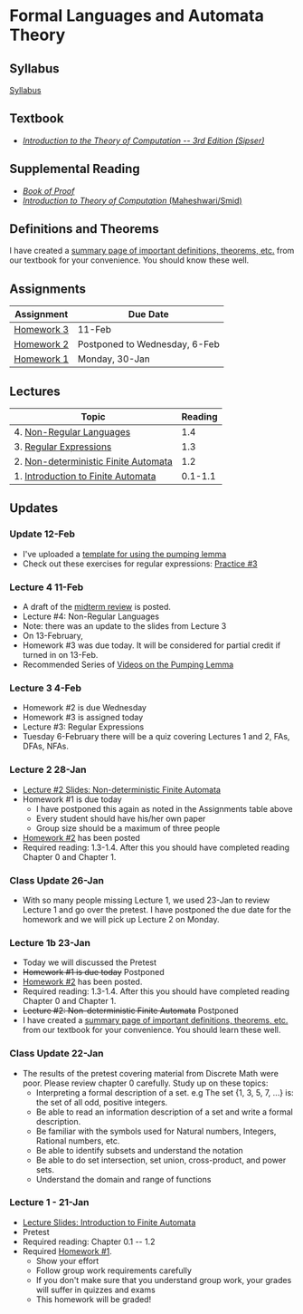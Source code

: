 # Formal Languages and Automata Theory

## Syllabus
[Syllabus](syllabus.md)

## Textbook

* *[Introduction to the Theory of Computation -- 3rd Edition (Sipser)](https://www.amazon.com/Introduction-Theory-Computation-Michael-Sipser/dp/113318779X)*

## Supplemental Reading

* [*Book of Proof*](https://www.people.vcu.edu/~rhammack/BookOfProof/BookOfProof.pdf)
* [*Introduction to Theory of Computation* (Maheshwari/Smid)](http://cglab.ca/~michiel/TheoryOfComputation/TheoryOfComputation.pdf)

## Definitions and Theorems

I have created a [summary page of important definitions, theorems, etc.](definitions_and_theorems.md) from our textbook for your convenience.  You should know these well.

## Assignments

| Assignment                          | Due Date                       |
|-------------------------------------|--------------------------------|
| [Homework 3](homework/homework3.md) | 11-Feb                         |
| [Homework 2](homework/homework2.md) | Postponed to Wednesday, 6-Feb  |
| [Homework 1](homework/homework1.md) | Monday, 30-Jan                 |

## Lectures

| Topic                                                          | Reading |
|----------------------------------------------------------------|--------------------|
| 4. [Non-Regular Languages](lectures/Lecture4.pdf)   | 1.4  |
| 3. [Regular Expressions](lectures/Lecture3.pdf)  |  1.3 |
| 2. [Non-deterministic Finite Automata](lectures/Lecture2.pdf) | 1.2            |
| 1. [Introduction to Finite Automata](lectures/Lecture1.pdf)    | 0.1-1.1              |

## Updates

### Update 12-Feb

* I've uploaded a [template for using the pumping lemma](misc/pumping_lemma)
* Check out these exercises for regular expressions: [Practice #3](lectures/practice3-html)

### Lecture 4 11-Feb

* A draft of the [midterm review](misc/midterm_review) is posted.  
* Lecture #4: Non-Regular Languages
* Note:  there was an update to the slides from Lecture 3
* On 13-February,
* Homework #3 was due today.  It will be considered for partial credit if turned in on 13-Feb.
* Recommended Series of [Videos on the Pumping Lemma](https://www.youtube.com/watch?v=sqkcpQw-78A&index=19&list=PL601FC994BDD963E4)

### Lecture 3 4-Feb

* Homework #2 is due Wednesday
* Homework #3 is assigned today
* Lecture #3: Regular Expressions
* Tuesday 6-February there will be a quiz covering Lectures 1 and 2, FAs, DFAs, NFAs.


### Lecture 2 28-Jan

* [Lecture #2 Slides: Non-deterministic Finite Automata](lectures/Lecture2.pdf)
* Homework #1 is due today
  - I have postponed this again as noted in the Assignments table above
  - Every student should have his/her own paper
  - Group size should be a maximum of three people
* [Homework #2](homework/homework2.md) has been posted
* Required reading: 1.3-1.4.  After this you should have completed reading Chapter 0 and Chapter 1.


### Class Update 26-Jan

* With so many people missing Lecture 1, we used 23-Jan to review Lecture 1 and go over the pretest.  I have postponed the due date for the homework and we will pick up Lecture 2 on Monday.


### Lecture 1b  23-Jan

* Today we will discussed the Pretest
* ~~Homework #1 is due today~~ Postponed
* [Homework #2](homework/homework2.md) has been posted.
* Required reading: 1.3-1.4.  After this you should have completed reading Chapter 0 and Chapter 1.
* ~~Lecture #2: Non-deterministic Finite Automata~~ Postponed
* I have created a [summary page of important definitions, theorems, etc.](definitions_and_theorems.md) from our textbook for your convenience.  You should learn these well.



### Class Update 22-Jan

* The results of the pretest covering material from Discrete Math were poor.  Please review chapter 0 carefully.  Study up on these topics:
  * Interpreting a formal description of a set. e.g The set {1, 3, 5, 7, ...} is: the set of all odd, positive integers.
  * Be able to read an information description of a set and write a formal description.
  * Be familiar with the symbols used for Natural numbers, Integers, Rational numbers, etc.
  * Be able to identify subsets and understand the notation
  * Be able to do set intersection, set union, cross-product, and power sets.
  * Understand the domain and range of functions

### Lecture 1 - 21-Jan

* [Lecture Slides: Introduction to Finite Automata](lectures/Lecture1.pdf)
* Pretest
* Required reading: Chapter 0.1 -- 1.2
* Required [Homework #1](homework/homework1.md).
  * Show your effort
  * Follow group work requirements carefully
  * If you don't make sure that you understand group work, your grades will suffer in quizzes and exams
  * This homework will be graded!
